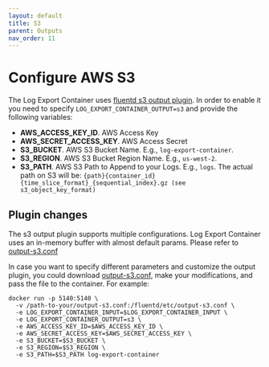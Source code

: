 ```yaml
---
layout: default
title: S3
parent: Outputs
nav_order: 11
---
```

# Configure AWS S3

The Log Export Container uses [fluentd s3 output plugin](https://docs.fluentd.org/output/s3). In order to enable it you need to specify `LOG_EXPORT_CONTAINER_OUTPUT=s3` and provide the following variables:
* **AWS_ACCESS_KEY_ID**. AWS Access Key
* **AWS_SECRET_ACCESS_KEY**. AWS Access Secret
* **S3_BUCKET**. AWS S3 Bucket Name. E.g., `log-export-container`.
* **S3_REGION**. AWS S3 Bucket Region Name. E.g., `us-west-2`.
* **S3_PATH**. AWS S3 Path to Append to your Logs. E.g., `logs`. The actual path on S3 will be: `{path}{container_id}{time_slice_format}_{sequential_index}.gz (see s3_object_key_format)`

## Plugin changes

The s3 output plugin supports multiple configurations. Log Export Container uses an in-memory buffer with almost default params. Please refer to [output-s3.conf](../../../fluentd/etc/output-s3.conf)

In case you want to specify different parameters and customize the output plugin, you could download [output-s3.conf](../../../fluentd/etc/output-s3.conf), make your modifications, and pass the file to the container. For example:
```
docker run -p 5140:5140 \
  -v /path-to-your/output-s3.conf:/fluentd/etc/output-s3.conf \
  -e LOG_EXPORT_CONTAINER_INPUT=$LOG_EXPORT_CONTAINER_INPUT \
  -e LOG_EXPORT_CONTAINER_OUTPUT=s3 \
  -e AWS_ACCESS_KEY_ID=$AWS_ACCESS_KEY_ID \
  -e AWS_SECRET_ACCESS_KEY=$AWS_SECRET_ACCESS_KEY \
  -e S3_BUCKET=$S3_BUCKET \
  -e S3_REGION=$S3_REGION \
  -e S3_PATH=$S3_PATH log-export-container 
```
